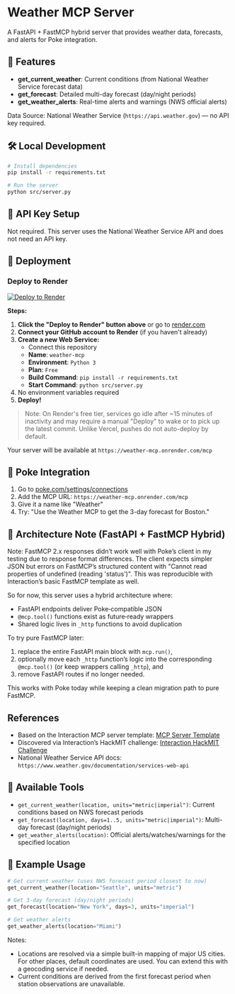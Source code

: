 # Weather MCP Server

A FastAPI + FastMCP hybrid server that provides weather data, forecasts, and alerts for Poke integration.

## 🚀 Features

- **get_current_weather**: Current conditions (from National Weather Service forecast data)
- **get_forecast**: Detailed multi-day forecast (day/night periods)
- **get_weather_alerts**: Real-time alerts and warnings (NWS official alerts)

Data Source: National Weather Service (`https://api.weather.gov`) — no API key required.

## 🛠️ Local Development

```bash
# Install dependencies
pip install -r requirements.txt

# Run the server
python src/server.py
```

## 🔑 API Key Setup

Not required. This server uses the National Weather Service API and does not need an API key.

## 🚢 Deployment

### Deploy to Render

[![Deploy to Render](https://render.com/images/deploy-to-render-button.svg)](https://render.com/deploy)

**Steps:**
1. **Click the "Deploy to Render" button above** or go to [render.com](https://render.com)
2. **Connect your GitHub account to Render** (if you haven't already)
3. **Create a new Web Service:**
   - Connect this repository
   - **Name**: `weather-mcp`
   - **Environment**: `Python 3`
   - **Plan**: `Free`
   - **Build Command**: `pip install -r requirements.txt`
   - **Start Command**: `python src/server.py`
4. No environment variables required
5. **Deploy!**

> Note: On Render's free tier, services go idle after ~15 minutes of inactivity and may require a manual "Deploy" to wake or to pick up the latest commit. Unlike Vercel, pushes do not auto-deploy by default.

Your server will be available at `https://weather-mcp.onrender.com/mcp`

## 🎯 Poke Integration

1. Go to [poke.com/settings/connections](https://poke.com/settings/connections)
2. Add the MCP URL: `https://weather-mcp.onrender.com/mcp`
3. Give it a name like "Weather"
4. Try: "Use the Weather MCP to get the 3-day forecast for Boston."

## 🧩 Architecture Note (FastAPI + FastMCP Hybrid)

Note: FastMCP 2.x responses didn’t work well with Poke’s client in my testing due to response format differences. The client expects simpler JSON but errors on FastMCP’s structured content with "Cannot read properties of undefined (reading 'status')". This was reproducible with Interaction’s basic FastMCP template as well.

So for now, this server uses a hybrid architecture where:
- FastAPI endpoints deliver Poke‑compatible JSON
- `@mcp.tool()` functions exist as future‑ready wrappers
- Shared logic lives in `_http` functions to avoid duplication

To try pure FastMCP later:
1) replace the entire FastAPI main block with `mcp.run()`,
2) optionally move each `_http` function’s logic into the corresponding `@mcp.tool()` (or keep wrappers calling `_http`), and
3) remove FastAPI routes if no longer needed.

This works with Poke today while keeping a clean migration path to pure FastMCP.

## References

- Based on the Interaction MCP server template: [MCP Server Template](https://github.com/InteractionCo/mcp-server-template/tree/main)
- Discovered via Interaction’s HackMIT challenge: [Interaction HackMIT Challenge](https://interaction.co/HackMIT)
- National Weather Service API docs: `https://www.weather.gov/documentation/services-web-api`

## 🔧 Available Tools

- `get_current_weather(location, units="metric|imperial")`: Current conditions based on NWS forecast periods
- `get_forecast(location, days=1..5, units="metric|imperial")`: Multi-day forecast (day/night periods)
- `get_weather_alerts(location)`: Official alerts/watches/warnings for the specified location

## 📝 Example Usage

```python
# Get current weather (uses NWS forecast period closest to now)
get_current_weather(location="Seattle", units="metric")

# Get 3-day forecast (day/night periods)
get_forecast(location="New York", days=3, units="imperial")

# Get weather alerts
get_weather_alerts(location="Miami")
```

Notes:
- Locations are resolved via a simple built-in mapping of major US cities. For other places, default coordinates are used. You can extend this with a geocoding service if needed.
- Current conditions are derived from the first forecast period when station observations are unavailable.

